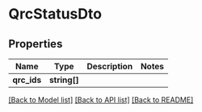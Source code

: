 # QrcStatusDto

## Properties
Name | Type | Description | Notes
------------ | ------------- | ------------- | -------------
**qrc_ids** | **string[]** |  | 

[[Back to Model list]](../../README.md#documentation-for-models) [[Back to API list]](../../README.md#documentation-for-api-endpoints) [[Back to README]](../../README.md)

